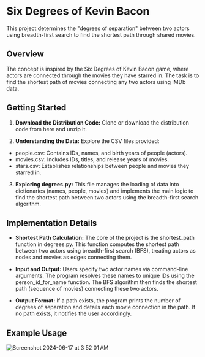 # Six Degrees of Kevin Bacon
This project determines the "degrees of separation" between two actors using breadth-first search to find the shortest path through shared movies.

## Overview
The concept is inspired by the Six Degrees of Kevin Bacon game, where actors are connected through the movies they have starred in. The task is to find the shortest path of movies connecting any two actors using IMDb data.

## Getting Started
1. **Download the Distribution Code:** Clone or download the distribution code from here and unzip it.

2. **Understanding the Data:** Explore the CSV files provided:
  * people.csv: Contains IDs, names, and birth years of people (actors).
  * movies.csv: Includes IDs, titles, and release years of movies.
  * stars.csv: Establishes relationships between people and movies they starred in.
3. **Exploring degrees.py:** This file manages the loading of data into dictionaries (names, people, movies) and implements the main logic to find the shortest path between two actors using the breadth-first search algorithm.

## Implementation Details
* **Shortest Path Calculation:** The core of the project is the shortest_path function in degrees.py. This function computes the shortest path between two actors using breadth-first search (BFS), treating actors as nodes and movies as edges connecting them.

* **Input and Output:** Users specify two actor names via command-line arguments. The program resolves these names to unique IDs using the person_id_for_name function. The BFS algorithm then finds the shortest path (sequence of movies) connecting these two actors.

* **Output Format:** If a path exists, the program prints the number of degrees of separation and details each movie connection in the path. If no path exists, it notifies the user accordingly.

## Example Usage
![Screenshot 2024-06-17 at 3 52 01 AM](https://github.com/naman39/projects/assets/59209974/597684a7-cd9c-413b-9626-f033e8d101d5)
